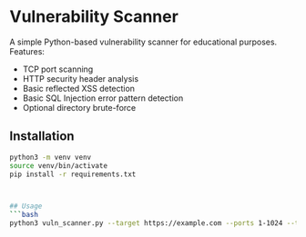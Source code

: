 # Vulnerability Scanner

A simple Python-based vulnerability scanner for educational purposes.
Features:
- TCP port scanning
- HTTP security header analysis
- Basic reflected XSS detection
- Basic SQL Injection error pattern detection
- Optional directory brute-force


## Installation

```bash
python3 -m venv venv
source venv/bin/activate
pip install -r requirements.txt



## Usage
```bash
python3 vuln_scanner.py --target https://example.com --ports 1-1024 --threads 50 --wordlist wordlist.txt

